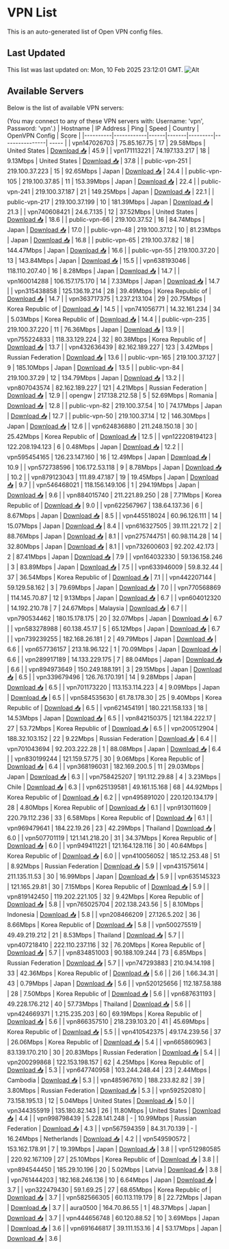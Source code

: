 # VPN List

This is an auto-generated list of Open VPN config files.

## Last Updated

This list was last updated on: Mon, 10 Feb 2025 23:12:01 GMT.
![Alt](https://repobeats.axiom.co/api/embed/186b98318ef1479477931607c1ad7d823f12451f.svg "Repobeats analytics image")

## Available Servers

Below is the list of available VPN servers:

(You may connect to any of these VPN servers with: Username: 'vpn', Password: 'vpn'.)
| Hostname | IP Address | Ping | Speed | Country | OpenVPN Config | Score |
|----------|------------|------|-------|---------|----------------| ----- |
| vpn147026703 | 75.85.167.75 | 17 | 29.58Mbps | United States | [Download 📥](./configs/server_0_US.ovpn) | 45.9 |
| vpn171113221 | 74.197.133.217 | 18 | 9.13Mbps | United States | [Download 📥](./configs/server_1_US.ovpn) | 37.8 |
| public-vpn-251 | 219.100.37.223 | 15 | 92.65Mbps | Japan | [Download 📥](./configs/server_2_JP.ovpn) | 24.4 |
| public-vpn-105 | 219.100.37.85 | 11 | 153.39Mbps | Japan | [Download 📥](./configs/server_3_JP.ovpn) | 22.4 |
| public-vpn-241 | 219.100.37.187 | 21 | 149.25Mbps | Japan | [Download 📥](./configs/server_4_JP.ovpn) | 22.1 |
| public-vpn-217 | 219.100.37.199 | 10 | 181.39Mbps | Japan | [Download 📥](./configs/server_5_JP.ovpn) | 21.3 |
| vpn740608421 | 24.6.7.135 | 12 | 37.52Mbps | United States | [Download 📥](./configs/server_6_US.ovpn) | 18.6 |
| public-vpn-66 | 219.100.37.52 | 16 | 84.74Mbps | Japan | [Download 📥](./configs/server_7_JP.ovpn) | 17.0 |
| public-vpn-48 | 219.100.37.12 | 10 | 81.23Mbps | Japan | [Download 📥](./configs/server_8_JP.ovpn) | 16.8 |
| public-vpn-65 | 219.100.37.82 | 18 | 144.47Mbps | Japan | [Download 📥](./configs/server_9_JP.ovpn) | 16.6 |
| public-vpn-55 | 219.100.37.20 | 13 | 143.84Mbps | Japan | [Download 📥](./configs/server_10_JP.ovpn) | 15.5 |
| vpn638193046 | 118.110.207.40 | 16 | 8.28Mbps | Japan | [Download 📥](./configs/server_11_JP.ovpn) | 14.7 |
| vpn160014288 | 106.157.175.170 | 14 | 7.33Mbps | Japan | [Download 📥](./configs/server_12_JP.ovpn) | 14.7 |
| vpn315438858 | 125.136.19.214 | 28 | 39.49Mbps | Korea Republic of | [Download 📥](./configs/server_13_KR.ovpn) | 14.7 |
| vpn363717375 | 1.237.213.104 | 29 | 20.75Mbps | Korea Republic of | [Download 📥](./configs/server_14_KR.ovpn) | 14.5 |
| vpn741056771 | 14.32.161.234 | 34 | 5.03Mbps | Korea Republic of | [Download 📥](./configs/server_15_KR.ovpn) | 14.4 |
| public-vpn-235 | 219.100.37.220 | 11 | 76.36Mbps | Japan | [Download 📥](./configs/server_16_JP.ovpn) | 13.9 |
| vpn755224833 | 118.33.129.224 | 32 | 80.38Mbps | Korea Republic of | [Download 📥](./configs/server_17_KR.ovpn) | 13.7 |
| vpn432636439 | 82.162.189.227 | 123 | 3.42Mbps | Russian Federation | [Download 📥](./configs/server_18_RU.ovpn) | 13.6 |
| public-vpn-165 | 219.100.37.127 | 9 | 185.10Mbps | Japan | [Download 📥](./configs/server_19_JP.ovpn) | 13.5 |
| public-vpn-84 | 219.100.37.29 | 12 | 134.79Mbps | Japan | [Download 📥](./configs/server_20_JP.ovpn) | 13.2 |
| vpn807043574 | 82.162.189.227 | 121 | 4.21Mbps | Russian Federation | [Download 📥](./configs/server_21_RU.ovpn) | 12.9 |
| opengw | 217.138.212.58 | 5 | 52.69Mbps | Romania | [Download 📥](./configs/server_22_RO.ovpn) | 12.8 |
| public-vpn-82 | 219.100.37.54 | 10 | 74.17Mbps | Japan | [Download 📥](./configs/server_23_JP.ovpn) | 12.7 |
| public-vpn-50 | 219.100.37.14 | 12 | 146.30Mbps | Japan | [Download 📥](./configs/server_24_JP.ovpn) | 12.6 |
| vpn624836880 | 211.248.150.18 | 30 | 25.42Mbps | Korea Republic of | [Download 📥](./configs/server_25_KR.ovpn) | 12.5 |
| vpn122208194123 | 122.208.194.123 | 6 | 0.48Mbps | Japan | [Download 📥](./configs/server_26_JP.ovpn) | 12.2 |
| vpn595454165 | 126.23.147.160 | 16 | 12.49Mbps | Japan | [Download 📥](./configs/server_27_JP.ovpn) | 10.9 |
| vpn572738596 | 106.172.53.118 | 9 | 8.78Mbps | Japan | [Download 📥](./configs/server_28_JP.ovpn) | 10.2 |
| vpn879123043 | 111.89.47.187 | 19 | 19.45Mbps | Japan | [Download 📥](./configs/server_29_JP.ovpn) | 9.7 |
| vpn546468021 | 118.156.149.106 | 1 | 294.19Mbps | Japan | [Download 📥](./configs/server_30_JP.ovpn) | 9.6 |
| vpn884015740 | 211.221.89.250 | 28 | 7.71Mbps | Korea Republic of | [Download 📥](./configs/server_31_KR.ovpn) | 9.0 |
| vpn622567967 | 138.64.137.36 | 6 | 8.67Mbps | Japan | [Download 📥](./configs/server_32_JP.ovpn) | 8.5 |
| vpn445518024 | 60.96.126.111 | 14 | 15.07Mbps | Japan | [Download 📥](./configs/server_33_JP.ovpn) | 8.4 |
| vpn616327505 | 39.111.221.72 | 2 | 88.76Mbps | Japan | [Download 📥](./configs/server_34_JP.ovpn) | 8.1 |
| vpn275744751 | 60.98.114.28 | 14 | 32.80Mbps | Japan | [Download 📥](./configs/server_35_JP.ovpn) | 8.1 |
| vpn732600603 | 92.202.42.173 | 2 | 87.41Mbps | Japan | [Download 📥](./configs/server_36_JP.ovpn) | 7.9 |
| vpn164032330 | 59.136.158.246 | 3 | 83.89Mbps | Japan | [Download 📥](./configs/server_37_JP.ovpn) | 7.5 |
| vpn633946009 | 59.8.32.44 | 37 | 36.54Mbps | Korea Republic of | [Download 📥](./configs/server_38_KR.ovpn) | 7.1 |
| vpn442207144 | 59.129.58.162 | 3 | 79.69Mbps | Japan | [Download 📥](./configs/server_39_JP.ovpn) | 7.0 |
| vpn770568869 | 114.145.70.87 | 12 | 9.13Mbps | Japan | [Download 📥](./configs/server_40_JP.ovpn) | 6.7 |
| vpn604012320 | 14.192.210.78 | 7 | 24.67Mbps | Malaysia | [Download 📥](./configs/server_41_MY.ovpn) | 6.7 |
| vpn790534462 | 180.15.178.175 | 20 | 32.07Mbps | Japan | [Download 📥](./configs/server_42_JP.ovpn) | 6.7 |
| vpn583278988 | 60.138.45.17 | 5 | 65.12Mbps | Japan | [Download 📥](./configs/server_43_JP.ovpn) | 6.7 |
| vpn739239255 | 182.168.26.181 | 2 | 49.79Mbps | Japan | [Download 📥](./configs/server_44_JP.ovpn) | 6.6 |
| vpn657736157 | 213.18.96.122 | 1 | 70.09Mbps | Japan | [Download 📥](./configs/server_45_JP.ovpn) | 6.6 |
| vpn289917189 | 14.133.229.175 | 7 | 88.04Mbps | Japan | [Download 📥](./configs/server_46_JP.ovpn) | 6.6 |
| vpn894973649 | 150.249.188.191 | 3 | 29.15Mbps | Japan | [Download 📥](./configs/server_47_JP.ovpn) | 6.5 |
| vpn339679496 | 126.76.170.191 | 14 | 9.28Mbps | Japan | [Download 📥](./configs/server_48_JP.ovpn) | 6.5 |
| vpn701173220 | 113.153.114.223 | 4 | 9.09Mbps | Japan | [Download 📥](./configs/server_49_JP.ovpn) | 6.5 |
| vpn584535630 | 61.78.178.30 | 25 | 9.40Mbps | Korea Republic of | [Download 📥](./configs/server_50_KR.ovpn) | 6.5 |
| vpn621454191 | 180.221.158.133 | 18 | 14.53Mbps | Japan | [Download 📥](./configs/server_51_JP.ovpn) | 6.5 |
| vpn842150375 | 121.184.222.17 | 27 | 53.72Mbps | Korea Republic of | [Download 📥](./configs/server_52_KR.ovpn) | 6.5 |
| vpn200512904 | 188.32.103.152 | 22 | 9.22Mbps | Russian Federation | [Download 📥](./configs/server_53_RU.ovpn) | 6.4 |
| vpn701043694 | 92.203.222.28 | 1 | 88.08Mbps | Japan | [Download 📥](./configs/server_54_JP.ovpn) | 6.4 |
| vpn830199244 | 121.159.57.75 | 30 | 9.06Mbps | Korea Republic of | [Download 📥](./configs/server_55_KR.ovpn) | 6.4 |
| vpn368196031 | 182.169.200.5 | 11 | 29.03Mbps | Japan | [Download 📥](./configs/server_56_JP.ovpn) | 6.3 |
| vpn758425207 | 191.112.29.88 | 4 | 3.23Mbps | Chile | [Download 📥](./configs/server_57_CL.ovpn) | 6.3 |
| vpn625139581 | 49.161.15.168 | 68 | 44.92Mbps | Korea Republic of | [Download 📥](./configs/server_58_KR.ovpn) | 6.2 |
| vpn495891020 | 220.120.134.179 | 28 | 4.80Mbps | Korea Republic of | [Download 📥](./configs/server_59_KR.ovpn) | 6.1 |
| vpn913011609 | 220.79.112.236 | 33 | 6.58Mbps | Korea Republic of | [Download 📥](./configs/server_60_KR.ovpn) | 6.1 |
| vpn969479641 | 184.22.19.26 | 23 | 42.29Mbps | Thailand | [Download 📥](./configs/server_61_TH.ovpn) | 6.0 |
| vpn507701119 | 121.141.218.20 | 31 | 34.37Mbps | Korea Republic of | [Download 📥](./configs/server_62_KR.ovpn) | 6.0 |
| vpn949411221 | 121.164.128.116 | 30 | 40.64Mbps | Korea Republic of | [Download 📥](./configs/server_63_KR.ovpn) | 6.0 |
| vpn410056052 | 185.12.253.48 | 51 | 8.92Mbps | Russian Federation | [Download 📥](./configs/server_64_RU.ovpn) | 5.9 |
| vpn431575614 | 211.135.11.53 | 30 | 16.99Mbps | Japan | [Download 📥](./configs/server_65_JP.ovpn) | 5.9 |
| vpn635145323 | 121.165.29.81 | 30 | 7.15Mbps | Korea Republic of | [Download 📥](./configs/server_66_KR.ovpn) | 5.9 |
| vpn819142450 | 119.202.221.105 | 32 | 9.42Mbps | Korea Republic of | [Download 📥](./configs/server_67_KR.ovpn) | 5.8 |
| vpn765025704 | 202.138.243.56 | 5 | 8.10Mbps | Indonesia | [Download 📥](./configs/server_68_ID.ovpn) | 5.8 |
| vpn208466209 | 27.126.5.202 | 36 | 8.66Mbps | Korea Republic of | [Download 📥](./configs/server_69_KR.ovpn) | 5.8 |
| vpn500275519 | 49.49.219.212 | 21 | 8.53Mbps | Thailand | [Download 📥](./configs/server_70_TH.ovpn) | 5.7 |
| vpn407218410 | 222.110.237.116 | 32 | 76.20Mbps | Korea Republic of | [Download 📥](./configs/server_71_KR.ovpn) | 5.7 |
| vpn834851003 | 90.188.109.244 | 73 | 6.85Mbps | Russian Federation | [Download 📥](./configs/server_72_RU.ovpn) | 5.7 |
| vpn747293883 | 210.94.14.198 | 33 | 42.36Mbps | Korea Republic of | [Download 📥](./configs/server_73_KR.ovpn) | 5.6 |
| 2i6 | 1.66.34.31 | 43 | 0.79Mbps | Japan | [Download 📥](./configs/server_74_JP.ovpn) | 5.6 |
| vpn520125656 | 112.187.58.188 | 28 | 7.50Mbps | Korea Republic of | [Download 📥](./configs/server_75_KR.ovpn) | 5.6 |
| vpn687631193 | 49.228.176.212 | 40 | 57.73Mbps | Thailand | [Download 📥](./configs/server_76_TH.ovpn) | 5.6 |
| vpn424669371 | 1.215.235.203 | 60 | 69.19Mbps | Korea Republic of | [Download 📥](./configs/server_77_KR.ovpn) | 5.6 |
| vpn866357510 | 218.239.103.20 | 41 | 45.69Mbps | Korea Republic of | [Download 📥](./configs/server_78_KR.ovpn) | 5.5 |
| vpn410542375 | 49.174.239.56 | 37 | 26.06Mbps | Korea Republic of | [Download 📥](./configs/server_79_KR.ovpn) | 5.4 |
| vpn665860963 | 83.139.170.210 | 30 | 20.83Mbps | Russian Federation | [Download 📥](./configs/server_80_RU.ovpn) | 5.4 |
| vpn200299868 | 122.153.198.157 | 62 | 4.25Mbps | Korea Republic of | [Download 📥](./configs/server_81_KR.ovpn) | 5.3 |
| vpn647740958 | 103.244.248.44 | 23 | 2.44Mbps | Cambodia | [Download 📥](./configs/server_82_KH.ovpn) | 5.3 |
| vpn485967610 | 188.233.82.82 | 39 | 3.80Mbps | Russian Federation | [Download 📥](./configs/server_83_RU.ovpn) | 5.3 |
| vpn592520810 | 73.158.195.13 | 12 | 5.04Mbps | United States | [Download 📥](./configs/server_84_US.ovpn) | 5.0 |
| vpn344355919 | 135.180.82.143 | 26 | 11.80Mbps | United States | [Download 📥](./configs/server_85_US.ovpn) | 4.4 |
| vpn998798439 | 5.228.141.248 | - | 10.99Mbps | Russian Federation | [Download 📥](./configs/server_86_RU.ovpn) | 4.3 |
| vpn567594359 | 84.31.70.139 | - | 16.24Mbps | Netherlands | [Download 📥](./configs/server_87_NL.ovpn) | 4.2 |
| vpn549590572 | 153.162.178.91 | 7 | 19.39Mbps | Japan | [Download 📥](./configs/server_88_JP.ovpn) | 3.8 |
| vpn512980585 | 220.92.167.109 | 27 | 25.10Mbps | Korea Republic of | [Download 📥](./configs/server_89_KR.ovpn) | 3.8 |
| vpn894544450 | 185.29.10.196 | 20 | 5.02Mbps | Latvia | [Download 📥](./configs/server_90_LV.ovpn) | 3.8 |
| vpn761444203 | 182.168.246.136 | 10 | 6.64Mbps | Japan | [Download 📥](./configs/server_91_JP.ovpn) | 3.7 |
| vpn322479430 | 59.1.69.25 | 27 | 68.65Mbps | Korea Republic of | [Download 📥](./configs/server_92_KR.ovpn) | 3.7 |
| vpn582566305 | 60.113.119.179 | 8 | 22.72Mbps | Japan | [Download 📥](./configs/server_93_JP.ovpn) | 3.7 |
| aura0500 | 164.70.86.55 | 1 | 48.37Mbps | Japan | [Download 📥](./configs/server_94_JP.ovpn) | 3.7 |
| vpn444656748 | 60.120.88.52 | 10 | 3.69Mbps | Japan | [Download 📥](./configs/server_95_JP.ovpn) | 3.6 |
| vpn691646817 | 39.111.153.16 | 4 | 53.17Mbps | Japan | [Download 📥](./configs/server_96_JP.ovpn) | 3.6 |
